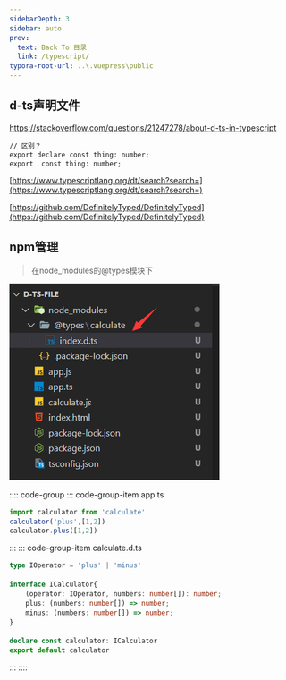 ```yaml
---
sidebarDepth: 3
sidebar: auto
prev:
  text: Back To 目录
  link: /typescript/
typora-root-url: ..\.vuepress\public
---
```




## d-ts声明文件

https://stackoverflow.com/questions/21247278/about-d-ts-in-typescript

```tsx
// 区别？
export declare const thing: number;
export  const thing: number;  
```

[https://www.typescriptlang.org/dt/search?search=](https://www.typescriptlang.org/dt/search?search=)

[https://github.com/DefinitelyTyped/DefinitelyTyped](https://github.com/DefinitelyTyped/DefinitelyTyped)



## npm管理

> 在node_modules的@types模块下

![image-20220919170711721](/images/typescript/image-20220919170711721.png)

:::: code-group
::: code-group-item app.ts

```typescript
import calculator from 'calculate'
calculator('plus',[1,2])
calculator.plus([1,2])

```

:::
::: code-group-item calculate.d.ts

```typescript
type IOperator = 'plus' | 'minus'

interface ICalculator{
    (operator: IOperator, numbers: number[]): number;
    plus: (numbers: number[]) => number;
    minus: (numbers: number[]) => number;
}

declare const calculator: ICalculator
export default calculator
```

:::
::::
